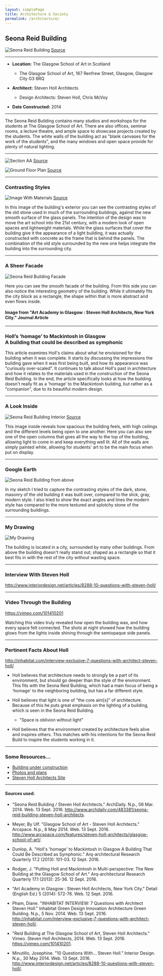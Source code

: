 ```yaml
---
layout: simplePage
title: Architecture & Society
permalink: /architecture/
---
```


## Seona Reid Building

![Seona Reid Building](https://github.com/mattruston/mattruston.github.io/blob/master/images/Seona-Reid-Building.jpg?raw=true)
[Source](https://www.flickr.com/photos/glasgowschoolart/12928172694/sizes/l/)

___

- **Location:** The Glasgow School of Art in Scotland
  * The Glasgow School of Art, 167 Renfrew Street, Glasgow, Glasgow City G3 6RQ

- **Architect:** Steven Holl Architects
  * Design Architects: Steven Holl, Chris McVoy

- **Date Constructed:** 2014

___

The Seona Reid Building contains many studios and workshops for the students at The Glasgow School of Art. There are also offices, seminar rooms, a lecture theatre, and ample space to showcase projects created by the students. The white walls of the building act as "blank canvases for the work of the students", and the many windows and open space provide for plenty of natural lighting.

___

![Section AA](https://github.com/mattruston/mattruston.github.io/blob/master/images/Section_AA.jpg?raw=true "Section AA")
[Source](http://www.archdaily.com/483381/seona-reid-building-steven-holl-architects/5318d675c07a80688c000146-seona-reid-building-steven-holl-architects-section-aa)

![Ground Floor Plan](https://github.com/mattruston/mattruston.github.io/blob/master/images/Ground_Floor_Plan.jpg?raw=true "Ground Floor Plan")
[Source](http://www.archdaily.com/483381/seona-reid-building-steven-holl-architects/5318d63fc07a80688c000145-seona-reid-building-steven-holl-architects-ground-floor-plan)

___

### Contrasting Styles

![Image With Materials](https://github.com/mattruston/mattruston.github.io/blob/master/images/Side-Styles.jpg?raw=true "Image With Materials")
[Source](http://www.archdaily.com/483381/seona-reid-building-steven-holl-architects/5317fd88c07a80688c0000af-seona-reid-building-steven-holl-architects-photo)
<p>In this image of the building's exterior you can see the contrasting styles of the old stone used in much of the surrounding buildings, against the new smooth surface of the glass panels. The intention of the design was to move the art school into the 21st century, with a modern look of open spaces and lightweight materials. While the glass surfaces that cover the building give it the appearance of a light building, it was actually constructed with concrete as the frame that is behind the panels. The combination of the old style surrounded by the new one helps integrate the building into the surrounding city.</p>

___

### A Sheer Facade

![Seona Reid Building Facade](https://github.com/mattruston/mattruston.github.io/blob/master/images/Seona-Reid-Building-Facade.png?raw=true "Seona Reid Building Facade")
<p>Here you can see the smooth facade of the building. From this side you can also notice the interesting geometry of the building. While it ultimately fits the city block as a rectangle, the shape within that is more abstract and even flows inside.</p>

#### Image from "Art Academy in Glasgow : Steven Holl Architects, New York City." Journal Article
___

<h3> Holl’s ‘homage’ to Mackintosh in Glasgow<br />A building that could be described as symphonic </h3>
This article examines Holl's claims about what he envisioned for the building when it was complete. It starts by discussing the impressions the building gave when it was first being built, and how its appearance was "curiously over-scaled". It continues to talk about Holl's past in architecture and how it relates to the materials used in the construction of the Seona Reid Building. In the end, the article specifically looks at how the building doesn't really fit as a 'homage' to the Mackintosh building, but rather as a "companion", due to its beautiful modern design.

___

### A Look Inside

![Seona Reid Building Interior](https://github.com/mattruston/mattruston.github.io/blob/master/images/Seona-Reid-Building-Interior.jpg?raw=true "Seona Reid Building Interior")
[Source](http://www.archdaily.com/483381/seona-reid-building-steven-holl-architects/5317fdc9c07a80688c0000b0-seona-reid-building-steven-holl-architects-photo)
<p>This image inside reveals how spacious the building feels, with high ceilings and the different levels being open to one another. Here you can also see one of the open columns that goes all the way to the top of the building, allowing light to come in and keep everything well lit. All of the walls are simply painted white, allowing for students' art to be the main focus when put on display.</p>

___

### Google Earth

![Seona Reid Building from above](https://github.com/mattruston/mattruston.github.io/blob/master/images/From-Above.jpg?raw=true "Seona Reid Building from above")

<p>In my sketch I tried to capture the contrasting styles of the dark, stone, masonry of the old building it was built over, compared to the slick, gray, modern style. I also tried to show the exact angles and lines the modern style has compared to the more textured and splotchy stone of the surrounding buildings.</p>

___

### My Drawing

![My Drawing](https://github.com/mattruston/mattruston.github.io/blob/master/images/Seona-Reid-Drawing.jpg?raw=true "My Drawing")

<p>The building is located in a city, surrounded by many other buildings. From above the building doesn't really stand out; shaped as a rectangle so that it best fits in with the rest of the city without wasting space.</p>

___

### Interview With Steven Holl

<http://www.interiordesign.net/articles/8288-10-questions-with-steven-holl/>

___

### Video Through the Building

<https://vimeo.com/101410201>

Watching this video truly revealed how open the building was, and how every space felt connected. The shots at night showed how the building glows from the lights inside shining through the semiopaque side panels.

___

### Pertinent Facts About Holl

<http://inhabitat.com/interview-exclusive-7-questions-with-architect-steven-holl/>

- Holl believes that architecture needs to strongly be a part of its environment, but should go deeper than the style of the environment. This fits with the Seona Reid Building, which had a main focus of being a 'homage' to the neighboring building, but has a far different style.
- Holl believes that light is one of "the core aim[s]" of architecture. Because of this he puts great emphasis on the lighting of a building, which is seen in the Seona Reid Building.
  * "Space is oblivion without light"

- Holl believes that the environment created by architecture feels alive and inspires others. This matches with his intentions for the Seona Reid Build to inspire the students working in it.

___

### Some Resources...

<ul>
	<li><a href="https://www.flickr.com/photos/106023896@N05/albums/72157636758818184">Building under construction</a></li>
	<li><a href="http://www.archdaily.com/483381/seona-reid-building-steven-holl-architects/5317fe27c07a806cd90000c2-seona-reid-building-steven-holl-architects-photo">Photos and plans</a></li>
	<li><a href="http://www.stevenholl.com/projects/glasgow-school-of-art">Steven Holl Architects Site</a></li>
</ul>

___

#### Sources used: ####

- "Seona Reid Building / Steven Holl Architects." ArchDaily. N.p., 06 Mar. 2014. Web. 13 Sept. 2016. <http://www.archdaily.com/483381/seona-reid-building-steven-holl-architects>.

- Meyer, By Ulf. "Glasgow School of Art - Steven Holl Architects." Arcspace. N.p., 8 May 2014. Web. 13 Sept. 2016. <http://www.arcspace.com/features/steven-holl-architects/glasgow-school-of-art/>.

- Dunlop, A. "Holl's 'homage' to Mackintosh in Glasgow A Building That Could Be Described as Symphonic." Arq-architectural Research Quarterly 17.2 (2013): 101-03. 12 Sept. 2016.

- Rodger, J. "Putting Holl and Mackintosh in Multi-perspective: The New Building at the Glasgow School of Art." Arq-architectural Research Quarterly 17.1 (2013): 25-36. 12 Sept. 2016.

- "Art Academy in Glasgow : Steven Holl Architects, New York City." Detail (English Ed.) 5 (2014): 572-76. Web. 12 Sept. 2016.

- Pham, Diane. "INHABITAT INTERVIEW: 7 Questions with Architect Steven Holl." Inhabitat Green Design Innovation Architecture Green Building. N.p., 5 Nov. 2014. Web. 13 Sept. 2016. <http://inhabitat.com/interview-exclusive-7-questions-with-architect-steven-holl/>.

- "Reid Building at The Glasgow School of Art, Steven Holl Architects." Vimeo. Steven Holl Architects, 2014. Web. 13 Sept. 2016. <https://vimeo.com/101410201>.

- Minutillo, Josephine. "10 Questions With... Steven Holl." Interior Design. N.p., 30 May 2014. Web. 13 Sept. 2016. <http://www.interiordesign.net/articles/8288-10-questions-with-steven-holl/>.
